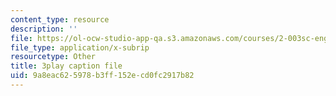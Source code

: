 ```yaml
---
content_type: resource
description: ''
file: https://ol-ocw-studio-app-qa.s3.amazonaws.com/courses/2-003sc-engineering-dynamics-fall-2011/9a8eac625978b3ff152ecd0fc2917b82_ZNVvYg1FOPk.srt
file_type: application/x-subrip
resourcetype: Other
title: 3play caption file
uid: 9a8eac62-5978-b3ff-152e-cd0fc2917b82
---
```

